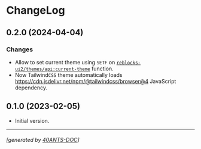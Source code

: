 <a id="x-28REBLOCKS-UI2-DOCS-2FCHANGELOG-3A-40CHANGELOG-2040ANTS-DOC-2FLOCATIVES-3ASECTION-29"></a>

# ChangeLog

<a id="x-28REBLOCKS-UI2-DOCS-2FCHANGELOG-3A-3A-7C0-2E2-2E0-7C-2040ANTS-DOC-2FLOCATIVES-3ASECTION-29"></a>

## 0.2.0 (2024-04-04)

<a id="changes"></a>

### Changes

* Allow to set current theme using `SETF` on [`reblocks-ui2/themes/api:current-theme`][9625] function.
* Now Tailwind`CSS` theme automatically loads https://cdn.jsdelivr.net/npm/@tailwindcss/browser@4 JavaScript dependency.

<a id="x-28REBLOCKS-UI2-DOCS-2FCHANGELOG-3A-3A-7C0-2E1-2E0-7C-2040ANTS-DOC-2FLOCATIVES-3ASECTION-29"></a>

## 0.1.0 (2023-02-05)

* Initial version.


[9625]: https://40ants.com/reblocks-ui2/#x-28REBLOCKS-UI2-2FTHEMES-2FAPI-3ACURRENT-THEME-20FUNCTION-29

* * *
###### [generated by [40ANTS-DOC](https://40ants.com/doc/)]
